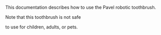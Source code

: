 This documentation describes how to use the Pavel robotic 
toothbrush.  

Note that this toothbrush is not safe 

to use for children, 
adults, or pets.
